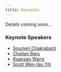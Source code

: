 ```yaml
---
title: Keynotes
---
```

Details coming soon...

### Keynote Speakers

* [Soumen Chakrabarti](https://www.cse.iitb.ac.in/~soumen/)
* [Chaitan Baru](http://acid.sdsc.edu/users/chaitan-baru)
* [Kuansan Wang](https://www.microsoft.com/en-us/research/people/kuansanw/)
* [Scott Wen-tau Yih](http://scottyih.org/)

